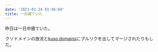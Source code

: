 ```yaml
---
date: '2021-01-24 01:46:09'
title: 一日寝ていた
---
```


昨日は一日中寝ていた。

クソドメインの放流と[kuso.domains](https://kuso.domains/)にプルリクを出してマージされたりもした。